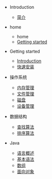 * Introduction
    * [简介](README.md)

* home
    * home
    * [Getting started](/home/欢迎来到CARLA官方文档.md)
   
    
* Getting started
    * [Introduction](/GETTINGSTARTED/1Introduction.md)
    * [快速安装](/GETTINGSTARTED/2快速安装.md)

* 操作系统
    * [内存管理](/操作系统/内存管理.md)
    * [文件管理](/操作系统/文件管理.md)
    * [磁盘](/操作系统/磁盘.md)
    * [设备管理](/操作系统/设备管理.md)

* 数据结构
    * [查找算法](/数据结构/查找.md)
    * [排序算法](/数据结构/排序算法.md)

* Java
    * [语言概述](Java/1_语言概述.md)
    * [基本语法](Java/2_基本语法.md)
    * [数组](Java/3_数组.md)
    * [面向对象](Java/4_面向对象.md)
